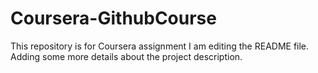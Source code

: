# Coursera-GithubCourse
This repository is for Coursera assignment
I am editing the README file. Adding some more details about the project description.
